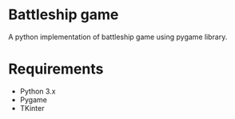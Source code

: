# Battleship game
A python implementation of battleship game using pygame library.

# Requirements
- Python 3.x
- Pygame
- TKinter


